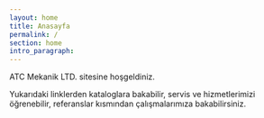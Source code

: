 ```yaml
---
layout: home
title: Anasayfa
permalink: /
section: home
intro_paragraph:
---
```

ATC Mekanik LTD. sitesine hoşgeldiniz.

Yukarıdaki linklerden kataloglara bakabilir, servis ve hizmetlerimizi öğrenebilir, referanslar kısmından çalışmalarımıza bakabilirsiniz.

